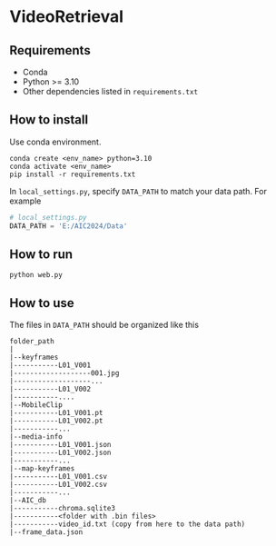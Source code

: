 # VideoRetrieval

## Requirements
- Conda
- Python >= 3.10
- Other dependencies listed in `requirements.txt`

## How to install
Use conda environment.
```
conda create <env_name> python=3.10
conda activate <env_name>
pip install -r requirements.txt
```

In `local_settings.py`, specify `DATA_PATH` to match your data path. For example 

```py
# local_settings.py
DATA_PATH = 'E:/AIC2024/Data'
```

## How to run

```
python web.py
```

## How to use
The files in `DATA_PATH` should be organized like this
```
folder_path
|
|--keyframes
|-----------L01_V001
|-------------------001.jpg
|-------------------...
|-----------L01_V002
|-----------....
|--MobileClip
|-----------L01_V001.pt
|-----------L01_V002.pt
|-----------...
|--media-info
|-----------L01_V001.json
|-----------L01_V002.json
|-----------...
|--map-keyframes
|-----------L01_V001.csv
|-----------L01_V002.csv
|-----------...
|--AIC_db
|-----------chroma.sqlite3
|-----------<folder with .bin files>
|-----------video_id.txt (copy from here to the data path)
|--frame_data.json
```
